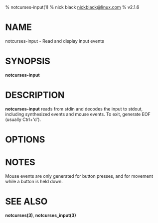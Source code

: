 % notcurses-input(1)
% nick black <nickblack@linux.com>
% v2.1.6

# NAME

notcurses-input - Read and display input events

# SYNOPSIS

**notcurses-input**

# DESCRIPTION

**notcurses-input** reads from stdin and decodes the input to stdout, including
synthesized events and mouse events. To exit, generate EOF (usually Ctrl+'d').

# OPTIONS

# NOTES

Mouse events are only generated for button presses, and for movement while a
button is held down.

# SEE ALSO

**notcurses(3)**,
**notcurses_input(3)**
